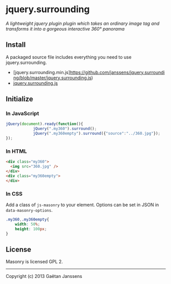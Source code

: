 # jquery.surrounding

_A lightweight jquery plugin plugin which takes an ordinary image tag and transforms it into a gorgeous interactive 360° panorama_

## Install

A packaged source file includes everything you need to use jquery.surrounding.

+ [jquery.surrounding.min.js]https://github.com/janssens/jquery.surrounding/blob/master/jquery.surrounding.js)
+ [jquery.surrounding.js](https://github.com/janssens/jquery.surrounding/blob/master/jquery.surrounding.min.js)

## Initialize

### In JavaScript

``` js
jQuery(document).ready(function(){
			jQuery(".my360").surround();
			jQuery(".my360empty").surround({"source":"../360.jpg"});
});
```

### In HTML

``` html
<div class="my360">
  <img src="360.jpg" />
</div>
<div class="my360empty">
</div>
```

### In CSS

Add a class of `js-masonry` to your element. Options can be set in JSON in `data-masonry-options`.

``` css
.my360,.my360empty{
	width: 50%;
	height: 100px;
}
```

## License

Masonry is licensed GPL 2.

* * *

Copyright (c) 2013 Gaëtan Janssens